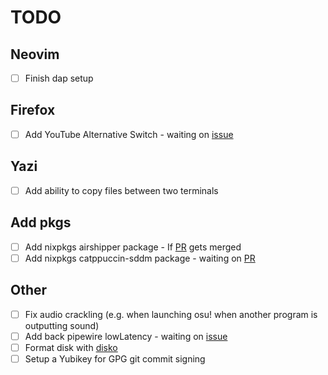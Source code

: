 # TODO

## Neovim

- [ ] Finish dap setup

## Firefox

- [ ] Add YouTube Alternative Switch - waiting on [issue](https://gitlab.com/rycee/nur-expressions/-/issues/196)

## Yazi

- [ ] Add ability to copy files between two terminals

## Add pkgs

- [ ] Add nixpkgs airshipper package - If [PR](https://github.com/NixOS/nixpkgs/pull/294041) gets merged
- [ ] Add nixpkgs catppuccin-sddm package - waiting on [PR](https://github.com/NixOS/nixpkgs/pull/255808)

## Other

- [ ] Fix audio crackling (e.g. when launching osu! when another program is outputting sound)
- [ ] Add back pipewire lowLatency - waiting on [issue](https://github.com/fufexan/nix-gaming/issues/161)
- [ ] Format disk with [disko](https://github.com/nix-community/disko)
- [ ] Setup a Yubikey for GPG git commit signing
